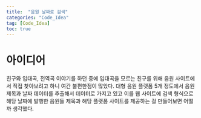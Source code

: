 ```yaml
---
title:  "음원 날짜로 검색"
categories: "Code_Idea"
tag: [Code_Idea]
toc: true
---
```


# 아이디어

친구와 입대곡, 전역곡 이야기를 하던 중에 입대곡을 모르는 친구를 위해 음원 사이트에서 직접 찾아보려고 하니 여간 불편한점이 많았다.
대형 음원 플랫폼 5개 정도에서 음원 제목과 날짜 데이터를 추출해서 데이터로 가지고 있고 이를 웹 사이트에 검색 형식으로 해당 날짜에 발행한 음원들 제목과 해당 플랫폼 사이트를 제공하는 걸 만들어보면 어떨까 생각했다.
